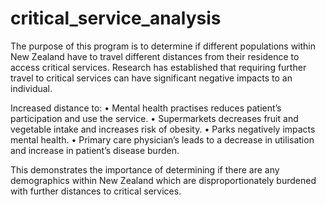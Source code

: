 # critical_service_analysis

The purpose of this program is to determine if different populations within New Zealand have to travel different distances from their residence to access critical services. Research has established that requiring further travel to critical services can have significant negative impacts to an individual. 

Increased distance to:
•	Mental health practises reduces patient’s participation and use the service.
•	Supermarkets decreases fruit and vegetable intake and increases risk of obesity.
•	Parks negatively impacts mental health.
•	Primary care physician’s leads to a decrease in utilisation and increase in patient’s disease burden.

This demonstrates the importance of determining if there are any demographics within New Zealand which are disproportionately burdened with further distances to critical services.
